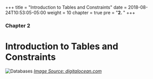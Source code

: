 +++
title = "Introduction to Tables and Constraints"
date = 2018-08-24T10:53:05-05:00
weight = 10
chapter = true
pre = "<b>2. </b>"
+++

### Chapter 2

# Introduction to Tables and Constraints

![Databases](https://community-cdn-digitalocean-com.global.ssl.fastly.net/variants/rxspzTBXppda8LhKfLEC9Eo7/035575f2985fe451d86e717d73691e533a1a00545d7230900ed786341dc3c882)
<cite>[Image Source: digitalocean.com](https://community-cdn-digitalocean-com.global.ssl.fastly.net/variants/rxspzTBXppda8LhKfLEC9Eo7/035575f2985fe451d86e717d73691e533a1a00545d7230900ed786341dc3c882)</cite>
